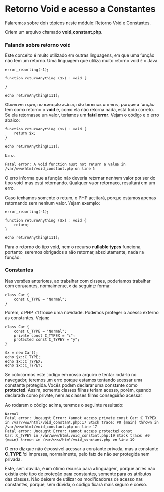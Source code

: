 # Retorno Void e acesso a Constantes

Falaremos sobre dois tópicos neste módulo: Retorno Void e Constantes.

Criem um arquivo chamado **void_constant.php**.

### Falando sobre retorno void

Este conceito é muito utilizado em outras linguagens, em que uma função não tem um retorno. Uma linguagem que utiliza muito retorno void é o Java.

```
error_reporting(-1);

function returnAnything ($x) : void {

}

echo returnAnything(111);
```

Observem que, no exemplo acima, não teremos um erro, porque a função tem como retorno o **void** e, como ela não retorna nada, está tudo correto. Se ela retornasse um valor, teríamos um **fatal error**. Vejam o código e o erro abaixo:

```
function returnAnything ($x) : void {
    return $x;
}

echo returnAnything(111);
```

Erro:

```
Fatal error: A void function must not return a value in /var/www/html/void_constant.php on line 5
```

O erro informa que a função não deveria retornar nenhum valor por ser do tipo void, mas está retornando. Qualquer valor retornado, resultará em um erro.

Caso tenhamos somente o return, o PHP aceitará, porque estamos apenas retornando sem nenhum valor. Vejam exemplo:

```
error_reporting(-1);

function returnAnything ($x) : void {
    return;
}

echo returnAnything(111);
```

Para o retorno do tipo void, nem o recurso **nullable types** funciona, portanto, seremos obrigados a não retornar, absolutamente, nada na função.

### Constantes

Nas versões anteriores, ao trabalhar com classes, poderíamos trabalhar com constantes, normalmente, e da seguinte forma:

```
class Car {
    const C_TYPE = "Normal";
}
```

Porém, o PHP 7.1 trouxe uma novidade. Podemos proteger o acesso externo às constantes. Vejam:

```
class Car {
    const C_TYPE = "Normal";
    private const C_TYPEX = "x";
    protected const C_TYPEY = "y";
}

$x = new Car();
echo $x::C_TYPE;
echo $x::C_TYPEX;
echo $x::C_TYPEY;
```

Se colocarmos este código em nosso arquivo e tentar rodá-lo no navegador, teremos um erro porque estamos tentando acessar uma constante protegida. Vocês podem declarar uma constante como **protected**. Assim, somente classes filhas teriam acesso, porém, quando declarada como private, nem as classes filhas conseguirão acessar.

Ao rodarem o código acima, teremos o seguinte resultado:

```
Normal
Fatal error: Uncaught Error: Cannot access private const Car::C_TYPEX in /var/www/html/void_constant.php:17 Stack trace: #0 {main} thrown in /var/www/html/void_constant.php on line 17
Fatal error: Uncaught Error: Cannot access protected const Car::C_TYPEY in /var/www/html/void_constant.php:19 Stack trace: #0 {main} thrown in /var/www/html/void_constant.php on line 19
```

O erro diz que não é possível acessar a constante privada, mas a constante **C_TYPE** foi impressa, normalmente, pelo fato de não ser protegida nem privada.

Este, sem dúvida, é um ótimo recurso para a linguagem, porque antes não existia este tipo de proteção para constantes, somente para os atributos das classes. Não deixem de utilizar os modificadores de acesso nas constantes, porque, sem dúvida, o código ficará mais seguro e coeso.